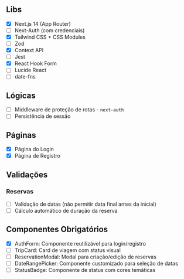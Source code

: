 ## Libs

- [x] Next.js 14 (App Router)
- [ ] Next-Auth (com credenciais)
- [x] Tailwind CSS + CSS Modules
- [ ] Zod
- [x] Context API
- [ ] Jest
- [x] React Hook Form
- [ ] Lucide React
- [ ] date-fns

## Lógicas

- [ ] Middleware de proteção de rotas - `next-auth`
- [ ] Persistência de sessão

## Páginas

- [x] Página do Login
- [x] Página de Registro

## Validações

### Reservas

- [ ] Validação de datas (não permitir data final antes da inicial)
- [ ] Cálculo automático de duração da reserva

## Componentes Obrigatórios

- [x] AuthForm: Componente reutilizável para login/registro
- [ ] TripCard: Card de viagem com status visual
- [ ] ReservationModal: Modal para criação/edição de reservas
- [ ] DateRangePicker: Componente customizado para seleção de datas
- [ ] StatusBadge: Componente de status com cores temáticas

